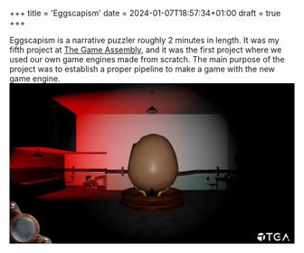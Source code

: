 +++
title = 'Eggscapism'
date = 2024-01-07T18:57:34+01:00
draft = true
+++

Eggscapism is a narrative puzzler roughly 2 minutes in length. It was my fifth project 
at [The Game Assembly](https://thegameassembly.com), and it was the first project where 
we used our own game engines made from scratch. The main purpose of the project was to
establish a proper pipeline to make a game with the new game engine.
![Screenshot of the main room with a huge egg.](screenshot-egg.webp)